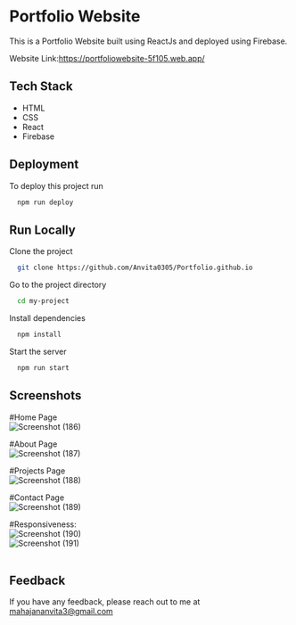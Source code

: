 
# Portfolio Website

This is a Portfolio Website built using ReactJs and deployed using Firebase.


Website Link:https://portfoliowebsite-5f105.web.app/





## Tech Stack

* HTML
* CSS
* React
* Firebase





## Deployment

To deploy this project run

```bash
  npm run deploy
```


## Run Locally

Clone the project

```bash
  git clone https://github.com/Anvita0305/Portfolio.github.io
```

Go to the project directory

```bash
  cd my-project
```

Install dependencies

```bash
  npm install
```

Start the server

```bash
  npm run start
```



## Screenshots

#Home Page
<br>
![Screenshot (186)](https://user-images.githubusercontent.com/78889572/159111189-5e8cfff3-138c-4efa-909d-2882ae6a9252.png)
<br>

#About Page
<br>
![Screenshot (187)](https://user-images.githubusercontent.com/78889572/159111205-12d85293-68b7-438f-898b-ad34f8f0ccf8.png)
<br>

#Projects Page
<br>![Screenshot (188)](https://user-images.githubusercontent.com/78889572/159111218-b5fbbda8-7e5b-4eda-83c7-52da74dbc759.png)
<br>

#Contact Page
<br>
![Screenshot (189)](https://user-images.githubusercontent.com/78889572/159111232-589d0554-2901-4c21-9746-7eb14484d01a.png)
<br>

#Responsiveness:
<br>![Screenshot (190)](https://user-images.githubusercontent.com/78889572/159111254-35a2d0dc-e654-4f17-b832-dee2835a73e3.png)
<br>
![Screenshot (191)](https://user-images.githubusercontent.com/78889572/159111255-593278b1-72bf-48f2-be0a-0908f111b020.png)
<br>
<br>

## Feedback

If you have any feedback, please reach out to me at mahajananvita3@gmail.com



